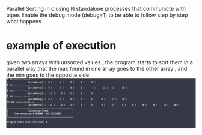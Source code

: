 Parallel Sorting in c using N standalone processes that communicte with pipes
Enable the debug mode (debug=1) to be able to follow step by step what happens

# example of execution 
given two arrays with unsorted values , the program starts to sort them in a parallel way that the max found in one array goes to the other array , and the min goes to the opposite side 
![Test](https://raw.githubusercontent.com/merouone/parallel-sorting/2e0f3abb75cbe57db8ec80d095b9b4d4f55c017c/parallel-sorting.png)
